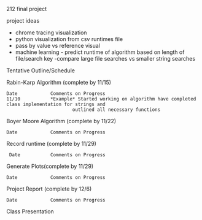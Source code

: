 212 final project

project ideas

- chrome tracing visualization
- python visualization from csv runtimes file
- pass by value vs reference visual
- machine learning - predict runtime of algorithm based on length of file/search key
-compare large file searches vs smaller string searches


Tentative Outline/Schedule

Rabin-Karp Algorithm (complete by 11/15)
    
    Date			Comments on Progress
    11/10			*Example* Started working on algorithm have completed class implementation for strings and 
                            outlined all necessary functions 
Boyer Moore Algorithm (complete by 11/22)
    
    Date			Comments on Progress
    
Record runtime (complete by 11/29)
     
     Date			Comments on Progress
    
Generate Plots(complete by 11/29)
    
    Date			Comments on Progress
    
Project Report (complete by 12/6)
		
    Date			Comments on Progress
    
Class Presentation

